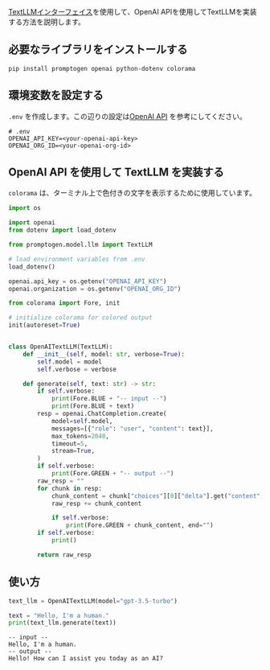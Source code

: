 [TextLLMインターフェイス](../getting-started/text-llm.md)を使用して、OpenAI APIを使用してTextLLMを実装する方法を説明します。

## 必要なライブラリをインストールする

```console
pip install promptogen openai python-dotenv colorama
```

## 環境変数を設定する

`.env` を作成します。この辺りの設定は[OpenAI API](https://platform.openai.com/docs/api-reference/introduction)  を参考にしてください。

```shell
# .env
OPENAI_API_KEY=<your-openai-api-key>
OPENAI_ORG_ID=<your-openai-org-id>
```

## OpenAI API を使用して TextLLM を実装する

`colorama` は、ターミナル上で色付きの文字を表示するために使用しています。

```python
import os

import openai
from dotenv import load_dotenv

from promptogen.model.llm import TextLLM

# load environment variables from .env
load_dotenv()

openai.api_key = os.getenv("OPENAI_API_KEY")
openai.organization = os.getenv("OPENAI_ORG_ID")

from colorama import Fore, init

# initialize colorama for colored output
init(autoreset=True)


class OpenAITextLLM(TextLLM):
    def __init__(self, model: str, verbose=True):
        self.model = model
        self.verbose = verbose

    def generate(self, text: str) -> str:
        if self.verbose:
            print(Fore.BLUE + "-- input --")
            print(Fore.BLUE + text)
        resp = openai.ChatCompletion.create(
            model=self.model,
            messages=[{"role": "user", "content": text}],
            max_tokens=2048,
            timeout=5,
            stream=True,
        )
        if self.verbose:
            print(Fore.GREEN + "-- output --")
        raw_resp = ""
        for chunk in resp:
            chunk_content = chunk["choices"][0]["delta"].get("content", "")
            raw_resp += chunk_content

            if self.verbose:
                print(Fore.GREEN + chunk_content, end="")
        if self.verbose:
            print()

        return raw_resp
```

## 使い方

```python
text_llm = OpenAITextLLM(model="gpt-3.5-turbo")

text = "Hello, I'm a human."
print(text_llm.generate(text))
```

```console
-- input --
Hello, I'm a human.
-- output --
Hello! How can I assist you today as an AI?
```
